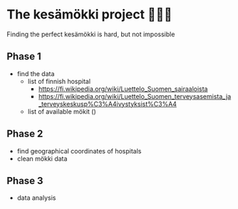 # The kesämökki project 🏡:finland:
Finding the perfect kesämökki is hard, but not impossible

## Phase 1
- find the data
  - list of finnish hospital
    - https://fi.wikipedia.org/wiki/Luettelo_Suomen_sairaaloista
    - https://fi.wikipedia.org/wiki/Luettelo_Suomen_terveysasemista_ja_terveyskeskusp%C3%A4ivystyksist%C3%A4
  - list of available mökit ()

## Phase 2
 - find geographical coordinates of hospitals
 - clean mökki data
 
 ## Phase 3
 - data analysis
